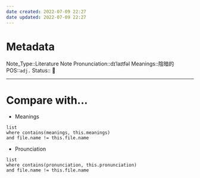 ```yaml
---
date created: 2022-07-09 22:27
date updated: 2022-07-09 22:27
---
```


# Metadata

Note_Type::Literature Note
Pronunciation::dɪˈlaɪtfəl
Meanings::陰暗的
POS::`adj.`
Status:: 👶

---

# Compare with...

- Meanings

```dataview
list
where contains(meanings, this.meanings)
and file.name != this.file.name
```

- Prounciation

```dataview
list
where contains(pronunciation, this.pronunciation)
and file.name != this.file.name
```
